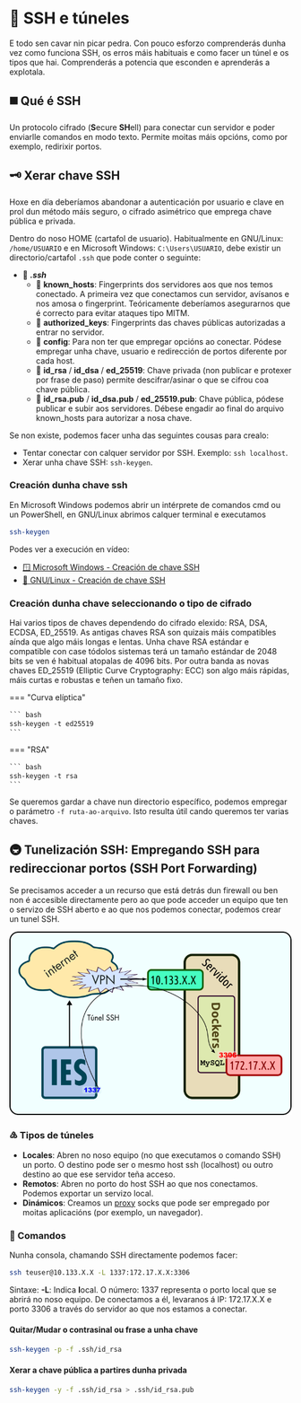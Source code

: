 # 🔑 SSH e túneles

E todo sen cavar nin picar pedra. Con pouco esforzo comprenderás dunha vez como funciona SSH, os erros máis habituais e como facer un túnel e os tipos que hai. Comprenderás a potencia que esconden e aprenderás a explotala.

## ◼️ Qué é SSH

Un protocolo cifrado (**S**ecure **SH**ell) para conectar cun servidor e poder enviarlle comandos en modo texto. Permite moitas máis opcións, como por exemplo, redirixir portos.

## 🗝️ Xerar chave SSH

Hoxe en día deberíamos abandonar a autenticación por usuario e clave en prol dun método máis seguro, o cifrado asimétrico que emprega chave pública e privada.

Dentro do noso HOME (cartafol de usuario). Habitualmente en GNU/Linux: `/home/USUARIO` e en Microsoft Windows: `C:\Users\USUARIO`, debe existir un directorio/cartafol `.ssh` que pode conter o seguinte:

- 📁 ***.ssh***
    - 📄 **known_hosts**: Fingerprints dos servidores aos que nos temos conectado. A primeira vez que conectamos cun servidor, avísanos e nos amosa o fingerprint. Teóricamente deberíamos asegurarnos que é correcto para evitar ataques tipo MITM.
    - 📄 **authorized_keys**: Fingerprints das chaves públicas autorizadas a entrar no servidor.
    - 📄 **config**: Para non ter que empregar opcións ao conectar. Pódese empregar unha chave, usuario e redirección de portos diferente por cada host.
    - 🔑 **id_rsa** / **id_dsa** / **ed_25519**: Chave privada (non publicar e protexer por frase de paso) permite descifrar/asinar o que se cifrou coa chave pública.
    - 🔐 **id_rsa.pub** / **id_dsa.pub** / **ed_25519.pub**: Chave pública, pódese publicar e subir aos servidores. Débese engadir ao final do arquivo known_hosts para autorizar a nosa chave.

Se non existe, podemos facer unha das seguintes cousas para crealo:

- Tentar conectar con calquer servidor por SSH. Exemplo: `ssh localhost`.
- Xerar unha chave SSH: `ssh-keygen`.

### Creación dunha chave ssh

En Microsoft Windows podemos abrir un intérprete de comandos cmd ou un PowerShell, en GNU/Linux abrimos calquer terminal e executamos

``` bash
ssh-keygen
```

Podes ver a execución en vídeo:

- [🪟 Microsoft Windows - Creación de chave SSH](https://youtu.be/leYE4E9lLOI)
- [🐧 GNU/Linux - Creación de chave SSH](https://asciinema.org/a/O1BcQeVes6Ncu2sEACF55c1yQ.svg)

### Creación dunha chave seleccionando o tipo de cifrado

Hai varios tipos de chaves dependendo do cifrado elexido: RSA, DSA, ECDSA, ED_25519. As antigas chaves RSA son quizais máis compatibles aínda que algo máis longas e lentas. Unha chave RSA estándar e compatible con case tódolos sistemas terá un tamaño estándar de 2048 bits se ven é habitual atopalas de 4096 bits. Por outra banda as novas chaves ED_25519 (Elliptic Curve Cryptography: ECC) son algo máis rápidas, máis curtas e robustas e teñen un tamaño fixo.

=== "Curva elíptica"

    ``` bash
    ssh-keygen -t ed25519
    ```

=== "RSA"

    ``` bash
    ssh-keygen -t rsa
    ```


Se queremos gardar a chave nun directorio específico, podemos empregar o parámetro `-f ruta-ao-arquivo`. Isto resulta útil cando queremos ter varias chaves.


## 🚇 Tunelización SSH: Empregando SSH para redireccionar portos (SSH Port Forwarding)

Se precisamos acceder a un recurso que está detrás dun firewall ou ben non é accesible directamente pero ao que pode acceder un equipo que ten o servizo de SSH aberto e ao que nos podemos conectar, podemos crear un tunel SSH.

![Túnel SSH](images/ssh/tunel-ssh.png "Cómo funciona o túnel SSH e para que serve")


### ♵ Tipos de túneles

- **Locales**: Abren no noso equipo (no que executamos o comando SSH) un porto. O destino pode ser o mesmo host ssh (localhost) ou outro destino ao que ese servidor teña acceso.
- **Remotos**: Abren no porto do host SSH ao que nos conectamos. Podemos exportar un servizo local.
- **Dinámicos**: Creamos un [proxy](https://es.wikipedia.org/wiki/Servidor_proxy) socks que pode ser empregado por moitas aplicacións (por exemplo, un navegador).

### 🔲 Comandos

Nunha consola, chamando SSH directamente podemos facer:

``` bash
ssh teuser@10.133.X.X -L 1337:172.17.X.X:3306
```

Sintaxe: **-L**: Indica **l**ocal. O número: 1337 representa o porto local que se abrirá no noso equipo. De conectamos a él, levaranos á IP: 172.17.X.X e porto 3306 a través do servidor ao que nos estamos a conectar.

#### Quitar/Mudar o contrasinal ou frase a unha chave

``` bash
ssh-keygen -p -f .ssh/id_rsa
```

#### Xerar a chave pública a partires dunha privada

``` bash
ssh-keygen -y -f .ssh/id_rsa > .ssh/id_rsa.pub
```